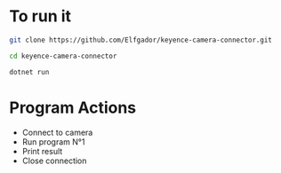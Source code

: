 # To run it

```bash
git clone https://github.com/Elfgador/keyence-camera-connector.git

cd keyence-camera-connector

dotnet run
```


# Program Actions
- Connect to camera
- Run program N°1
- Print result
- Close connection